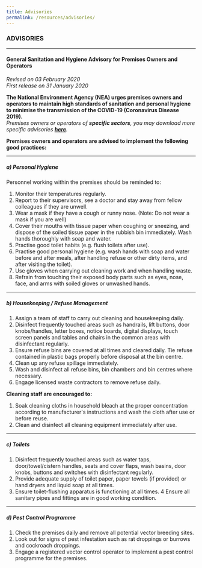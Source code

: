 ```yaml
---
title: Advisories
permalink: /resources/advisories/
---
```


### ADVISORIES
---

#### General Sanitation and Hygiene Advisory for Premises Owners and Operators


*Revised on 03 February 2020*<br>
*First release on 31 January 2020*


**The National Environment Agency (NEA) urges premises owners and operators to maintain high standards of sanitation and personal hygiene to minimise the transmission of the COVID-19 (Coronavirus Disease 2019).**
<br>
*Premises owners or operators of **specific sectors**, you may download more specific advisories [**here**](https://www.nea.gov.sg/our-services/public-cleanliness/environmental-cleaning-guidelines/advisories/general-sanitation-and-hygiene-advisory-for-premises-owners-and-operators).*

**Premises owners and operators are advised to implement the following good practices:**

---

##### a) Personal Hygiene 
Personnel working within the premises should be reminded to:
1. Monitor their temperatures regularly. 
2. Report to their supervisors, see a doctor and stay away from fellow colleagues if they are unwell. 
3. Wear a mask if they have a cough or runny nose. (Note: Do not wear a mask if you are well)
4. Cover their mouths with tissue paper when coughing or sneezing, and dispose of the soiled tissue paper in the rubbish bin immediately. Wash hands thoroughly with soap and water.
5. Practise good toilet habits (e.g. flush toilets after use). 
6. Practise good personal hygiene (e.g. wash hands with soap and water before and after meals, after handling refuse or other dirty items, and after visiting the toilet).
7. Use gloves when carrying out cleaning work and when handling waste.
8. Refrain from touching their exposed body parts such as eyes, nose, face, and arms with soiled gloves or unwashed hands.

---

##### b) Housekeeping / Refuse Management 
1. Assign a team of staff to carry out cleaning and housekeeping daily.
2. Disinfect frequently touched areas such as handrails, lift buttons, door knobs/handles, letter boxes, notice boards, digital displays, touch screen panels and tables and chairs in the common areas with disinfectant regularly.
3. Ensure refuse bins are covered at all times and cleared daily. Tie refuse contained in plastic bags properly before disposal at the bin centre.
4. Clean up any refuse spillage immediately.
5. Wash and disinfect all refuse bins, bin chambers and bin centres where necessary.
6. Engage licensed waste contractors to remove refuse daily.

**Cleaning staff are encouraged to:**
1. Soak cleaning cloths in household bleach at the proper concentration according to manufacturer's instructions and wash the cloth after use or before reuse.
2. Clean and disinfect all cleaning equipment immediately after use. 

---

##### c) Toilets 
1. Disinfect frequently touched areas such as water taps, door/towel/cistern handles, seats and cover flaps, wash basins, door knobs, buttons and switches with disinfectant regularly. 
2. Provide adequate supply of toilet paper, paper towels (if provided) or hand dryers and liquid soap at all times. 
3. Ensure toilet-flushing apparatus is functioning at all times.
4 Ensure all sanitary pipes and fittings are in good working condition. 

---

##### d) Pest Control Programme 
1. Check the premises daily and remove all potential vector breeding sites. 
2. Look out for signs of pest infestation such as rat droppings or burrows and cockroach droppings. 
3. Engage a registered vector control operator to implement a pest control programme for the premises.
